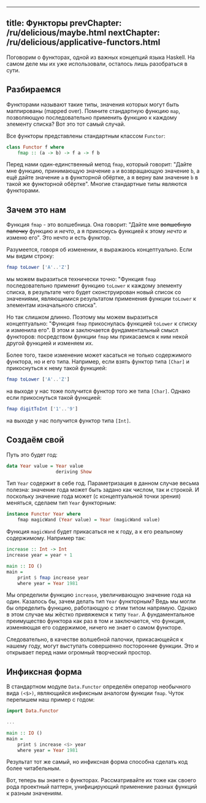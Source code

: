 ----
title: Функторы
prevChapter: /ru/delicious/maybe.html
nextChapter: /ru/delicious/applicative-functors.html
----

Поговорим о функторах, одной из важных концепций языка Haskell. На самом деле мы их уже использовали, осталось лишь разобраться в сути.

## Разбираемся

Функторами называют такие типы, значения которых могут быть маппированы (mapped over). Помните стандартную функцию `map`, позволяющую последовательно применить функцию к каждому элементу списка? Вот это тот самый случай.

Все функторы представлены стандартным классом `Functor`:

```haskell
class Functor f where
    fmap :: (a -> b) -> f a -> f b
```

Перед нами один-единственный метод `fmap`, который говорит: "Дайте мне функцию, принимающую значение `a` и возвращающую значение `b`, а ещё дайте значение `a` в функторной обёртке, а я верну вам значение `b` в такой же функторной обёртке". Многие стандартные типы являются функторами.

## Зачем это нам

Функция `fmap` - это волшебница. Она говорит: "Дайте мне ~~волшебную палочку~~ функцию и _нечто_, а я прикоснусь функцией к этому _нечто_ и изменю его". Это нечто и есть функтор.

Разумеется, говоря об изменении, я выражаюсь концептуально. Если мы видим строку:

```haskell
fmap toLower ['A'..'Z']
```

мы можем выразиться технически точно: "Функция `fmap` последовательно применит функцию `toLower` к каждому элементу списка, в результате чего будет сконструирован новый список со значениями, являющимися результатом применения функции `toLower` к элементам изначального списка".

Но так слишком длинно. Поэтому мы можем выразиться концептуально: "Функция `fmap` прикоснулась функцией `toLower` к списку и изменила его". В этом и заключается фундаментальный смысл функторов: посредством функции `fmap` мы прикасаемся к ним некой другой функцией и изменяем их.

Более того, такое изменение может касаться не только содержимого функтора, но и его типа. Например, если взять функтор типа `[Char]` и прикоснуться к нему такой функцией:

```haskell
fmap toLower ['A'..'Z']
```

на выходе у нас тоже получится функтор того же типа `[Char]`. Однако если прикоснуться такой функцией:

```haskell
fmap digitToInt ['1'..'9']
```

на выходе у нас получится функтор типа `[Int]`.

## Создаём свой

Путь это будет год:

```haskell
data Year value = Year value
                  deriving Show
```

Тип `Year` содержит в себе год. Параметризация в данном случае весьма полезна: значение года может быть задано как числом, так и строкой. И поскольку значение года может (с концептуальной точки зрения) меняться, сделаем тип `Year` функторным:

```haskell
instance Functor Year where
    fmap magicWand (Year value) = Year (magicWand value)
```

Функция `magicWand` будет прикасаться не к году, а к его реальному содержимому. Например так:

```haskell
increase :: Int -> Int
increase year = year + 1

main :: IO ()
main =
    print $ fmap increase year
    where year = Year 1981
```

Мы определили функцию `increase`, увеличивающую значение года на один. Казалось бы, зачем делать тип `Year` функторным? Ведь мы могли бы определить функцию, работающую с этим типом напрямую. Однако в этом случае мы жёстко привяжемся к типу `Year`. А фундаментальное преимущество функтора как раз в том и заключается, что функция, изменяющая его содержимое, ничего не знает о самом функторе.

Следовательно, в качестве волшебной палочки, прикасающейся к нашему году, могут выступать совершенно посторонние функции. Это и открывает перед нами огромный творческий простор.

## Инфиксная форма

В стандартном модуле `Data.Functor` определён оператор необычного вида `(<$>)`, являющийся инфиксным аналогом функции `fmap`. Чуток перепишем наш пример с годом:

```haskell
import Data.Functor

... 

main :: IO ()
main =
    print $ increase <$> year
    where year = Year 1981
```

Результат тот же самый, но инфиксная форма способна сделать код более читабельным.

Вот, теперь вы знаете о функторах. Рассматривайте их тоже как своего рода проектный паттерн, унифицирующий применение разных функций к разным значениям.

